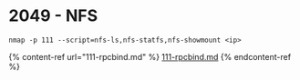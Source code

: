 # 2049 - NFS

```
nmap -p 111 --script=nfs-ls,nfs-statfs,nfs-showmount <ip>
```

{% content-ref url="111-rpcbind.md" %}
[111-rpcbind.md](111-rpcbind.md)
{% endcontent-ref %}

